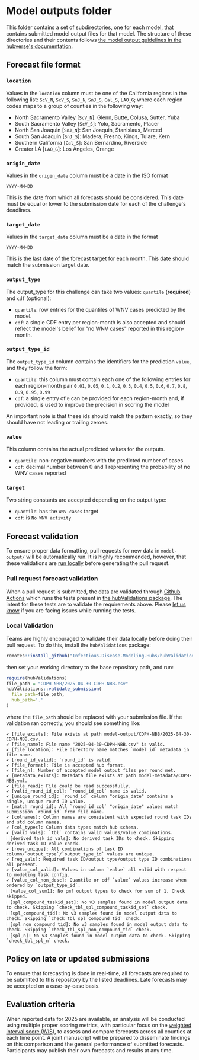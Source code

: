 # Model outputs folder

This folder contains a set of subdirectories, one for each model, that contains submitted model output files for that model. The structure of these directories and their contents follows [the model output guidelines in the hubverse's documentation](https://hubdocs.readthedocs.io/en/latest/user-guide/model-output.html).

## Forecast file format

### `location`

Values in the `location` column must be one of the California regions in the following list: `ScV_N`, `ScV_S`, `SnJ_N`, `SnJ_S`, `Cal_S`, `LAO_G`; where each region codes maps to a group of counties in the following way:

* North Sacramento Valley [`ScV_N`]: Glenn, Butte, Colusa, Sutter, Yuba
* South Sacramento Valley [`ScV_S`]: Yolo, Sacramento, Placer
* North San Joaquin [`SnJ_N`]: San Joaquin, Stanislaus, Merced
* South San Joaquin [`SnJ_S`]: Madera, Fresno, Kings, Tulare, Kern
* Southern California  [`Cal_S`]: San Bernardino, Riverside
* Greater LA [`LAO_G`]: Los Angeles, Orange
  

### `origin_date` 

Values in the `origin_date` column must be a date in the ISO format

    YYYY-MM-DD

This is the date from which all forecasts should be considered. This date must be equal or lower to the submission date for each of the challenge's deadlines. 

### `target_date`

Values in the `target_date` column must be a date in the format

    YYYY-MM-DD
    
This is the last date of the forecast target for each month. This date should match the submission target date.

### `output_type`

The output_type for this challenge can take two values: `quantile` (**required**) and `cdf` (optional):

* `quantile`: row entries for the quantiles of WNV cases predicted by the model.
* `cdf`: a single CDF entry per region-month is also accepted and should reflect the model's belief for "no WNV cases" reported in this region-month.

### `output_type_id`

The `output_type_id` column contains the identifiers for the prediction `value`, and they follow the form:

* `quantile`: this column must contain each one of the following entries for each region-month pair `0.01`, `0.05`, `0.1`, `0.2`, `0.3`, `0.4`, `0.5`, `0.6`, `0.7`, `0.8`, `0.9`, `0.95`, `0.99`
* `cdf`: a single entry of `0` can be provided for each region-month and, if provided, is used to improve the precision in scoring the model

An important note is that these ids should match the pattern exactly, so they should have not leading or trailing zeroes.

### `value`

This column contains the actual predicted values for the outputs.

* `quantile`: non-negative numbers with the predicted number of cases
* `cdf`: decimal number between 0 and 1 representing the probability of no WNV cases reported

### `target`

Two string constants are accepted depending on the output type:

* `quantile`: has the `WNV cases` target
* `cdf`: is `No WNV activity`

## Forecast validation 

To ensure proper data formatting, pull requests for new data in `model-output/` will be automatically run. It is highly recommended, however, that these validations are [run locally](#Local-Validation) before generating the pull request.


### Pull request forecast validation

When a pull request is submitted, the data are validated through [Github Actions](https://docs.github.com/en/actions) which runs the tests present in [the hubValidations
package](https://github.com/Infectious-Disease-Modeling-Hubs/hubValidations). The intent for these tests are to validate the requirements above. Please [let us know](https://github.com/cdphmodeling/wnvca-2025) if you are facing issues while running the tests.

### Local Validation

Teams are highly encouraged to validate their data locally before doing their pull request. To do this, install the `hubValidations` package:

```R
remotes::install_github("Infectious-Disease-Modeling-Hubs/hubValidations")
```

then set your working directory to the base repository path, and run:

```R
require(hubValidations)
file_path = "CDPH-NBB/2025-04-30-CDPH-NBB.csv"
hubValidations::validate_submission(
  file_path=file_path,
  hub_path='.'
)
```

where the `file_path` should be replaced with your submission file. If the validation ran correctly, you should see something like:

```
✔ [file_exists]: File exists at path model-output/CDPH-NBB/2025-04-30-CDPH-NBB.csv.
✔ [file_name]: File name "2025-04-30-CDPH-NBB.csv" is valid.
✔ [file_location]: File directory name matches `model_id` metadata in file name.
✔ [round_id_valid]: `round_id` is valid.
✔ [file_format]: File is accepted hub format.
✔ [file_n]: Number of accepted model output files per round met.
✔ [metadata_exists]: Metadata file exists at path model-metadata/CDPH-NBB.yml.
✔ [file_read]: File could be read successfully.
✔ [valid_round_id_col]: `round_id_col` name is valid.
✔ [unique_round_id]: `round_id` column "origin_date" contains a single, unique round ID value.
✔ [match_round_id]: All `round_id_col` "origin_date" values match submission `round_id` from file name.
✔ [colnames]: Column names are consistent with expected round task IDs and std column names.
✔ [col_types]: Column data types match hub schema.
✔ [valid_vals]: `tbl` contains valid values/value combinations.
ℹ [derived_task_id_vals]: No derived task IDs to check. Skipping derived task ID value check.
✔ [rows_unique]: All combinations of task ID column/`output_type`/`output_type_id` values are unique.
✔ [req_vals]: Required task ID/output type/output type ID combinations all present.
✔ [value_col_valid]: Values in column `value` all valid with respect to modeling task config.
✔ [value_col_non_desc]: Quantile or cdf `value` values increase when ordered by `output_type_id`.
ℹ [value_col_sum1]: No pmf output types to check for sum of 1. Check skipped.
ℹ [spl_compound_taskid_set]: No v3 samples found in model output data to check. Skipping `check_tbl_spl_compound_taskid_set` check.
ℹ [spl_compound_tid]: No v3 samples found in model output data to check. Skipping `check_tbl_spl_compound_tid` check.
ℹ [spl_non_compound_tid]: No v3 samples found in model output data to check. Skipping `check_tbl_spl_non_compound_tid` check.
ℹ [spl_n]: No v3 samples found in model output data to check. Skipping `check_tbl_spl_n` check.
```

## Policy on late or updated submissions 

To ensure that forecasting is done in real-time, all forecasts are required to be submitted to this repository by the listed deadlines. Late forecasts may be accepted on a case-by-case basis. 

## Evaluation criteria

When reported data for 2025 are available, an analysis will be conducted using multiple proper scoring metrics, with particular focus on the [weighted interval score (WIS)](https://journals.plos.org/ploscompbiol/article?id=10.1371/journal.pcbi.1008618), to assess and compare forecasts across all counties at each time point. A joint manuscript will be prepared to disseminate findings on this comparison and the general performance of submitted forecasts. Participants may publish their own forecasts and results at any time. 
